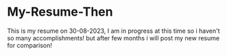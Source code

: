 # My-Resume-Then
This is my resume on 30-08-2023, I am in progress at this time so i haven't so many accomplishments! but after few months i will post my new resume for comparison!
